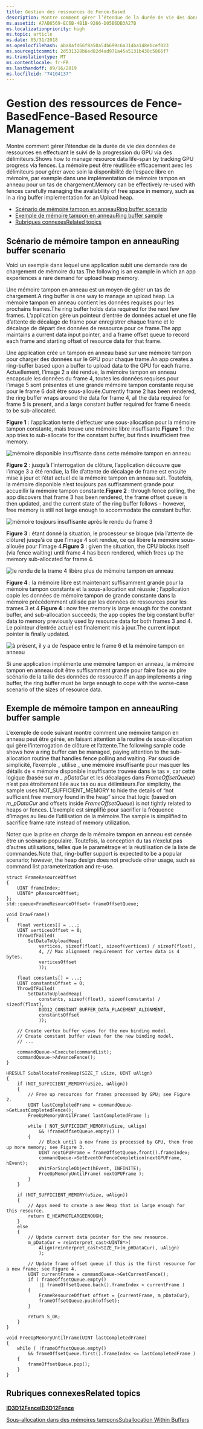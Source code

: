 ```yaml
---
title: Gestion des ressources de Fence-Based
description: Montre comment gérer l’étendue de la durée de vie des données de ressources en effectuant le suivi de la progression du GPU via des délimiteurs. La mémoire peut être réutilisée efficacement avec les délimiteurs pour gérer avec soin la disponibilité de l’espace libre en mémoire, par exemple dans une implémentation de mémoire tampon en anneau pour un tas de chargement.
ms.assetid: A7AB6569-EC6B-4B1B-9266-D05B6DB3A27B
ms.localizationpriority: high
ms.topic: article
ms.date: 05/31/2018
ms.openlocfilehash: aba8afd66f8a50a54b699c6a314ba148ebcef023
ms.sourcegitcommit: 2d531328b6ed82d4ad971a45a5131b430c5866f7
ms.translationtype: MT
ms.contentlocale: fr-FR
ms.lasthandoff: 09/16/2019
ms.locfileid: "74104137"
---
```

# <a name="fence-based-resource-management"></a><span data-ttu-id="56132-104">Gestion des ressources de Fence-Based</span><span class="sxs-lookup"><span data-stu-id="56132-104">Fence-Based Resource Management</span></span>

<span data-ttu-id="56132-105">Montre comment gérer l’étendue de la durée de vie des données de ressources en effectuant le suivi de la progression du GPU via des délimiteurs.</span><span class="sxs-lookup"><span data-stu-id="56132-105">Shows how to manage resource data life-span by tracking GPU progress via fences.</span></span> <span data-ttu-id="56132-106">La mémoire peut être réutilisée efficacement avec les délimiteurs pour gérer avec soin la disponibilité de l’espace libre en mémoire, par exemple dans une implémentation de mémoire tampon en anneau pour un tas de chargement.</span><span class="sxs-lookup"><span data-stu-id="56132-106">Memory can be effectively re-used with fences carefully managing the availability of free space in memory, such as in a ring buffer implementation for an Upload heap.</span></span>

-   [<span data-ttu-id="56132-107">Scénario de mémoire tampon en anneau</span><span class="sxs-lookup"><span data-stu-id="56132-107">Ring buffer scenario</span></span>](#ring-buffer-scenario)
-   [<span data-ttu-id="56132-108">Exemple de mémoire tampon en anneau</span><span class="sxs-lookup"><span data-stu-id="56132-108">Ring buffer sample</span></span>](#ring-buffer-sample)
-   [<span data-ttu-id="56132-109">Rubriques connexes</span><span class="sxs-lookup"><span data-stu-id="56132-109">Related topics</span></span>](#related-topics)

## <a name="ring-buffer-scenario"></a><span data-ttu-id="56132-110">Scénario de mémoire tampon en anneau</span><span class="sxs-lookup"><span data-stu-id="56132-110">Ring buffer scenario</span></span>

<span data-ttu-id="56132-111">Voici un exemple dans lequel une application subit une demande rare de chargement de mémoire du tas.</span><span class="sxs-lookup"><span data-stu-id="56132-111">The following is an example in which an app experiences a rare demand for upload heap memory.</span></span>

<span data-ttu-id="56132-112">Une mémoire tampon en anneau est un moyen de gérer un tas de chargement.</span><span class="sxs-lookup"><span data-stu-id="56132-112">A ring buffer is one way to manage an upload heap.</span></span> <span data-ttu-id="56132-113">La mémoire tampon en anneau contient les données requises pour les prochains frames.</span><span class="sxs-lookup"><span data-stu-id="56132-113">The ring buffer holds data required for the next few frames.</span></span> <span data-ttu-id="56132-114">L’application gère un pointeur d’entrée de données actuel et une file d’attente de décalage de frame pour enregistrer chaque frame et le décalage de départ des données de ressource pour ce frame.</span><span class="sxs-lookup"><span data-stu-id="56132-114">The app maintains a current data input pointer, and a frame offset queue to record each frame and starting offset of resource data for that frame.</span></span>

<span data-ttu-id="56132-115">Une application crée un tampon en anneau basé sur une mémoire tampon pour charger des données sur le GPU pour chaque trame.</span><span class="sxs-lookup"><span data-stu-id="56132-115">An app creates a ring-buffer based upon a buffer to upload data to the GPU for each frame.</span></span> <span data-ttu-id="56132-116">Actuellement, l’image 2 a été rendue, la mémoire tampon en anneau encapsule les données du frame 4, toutes les données requises pour l’image 5 sont présentes et une grande mémoire tampon constante requise pour le frame 6 doit être sous-allouée.</span><span class="sxs-lookup"><span data-stu-id="56132-116">Currently frame 2 has been rendered, the ring buffer wraps around the data for frame 4, all the data required for frame 5 is present, and a large constant buffer required for frame 6 needs to be sub-allocated.</span></span>

<span data-ttu-id="56132-117">**Figure 1** : l’application tente d’effectuer une sous-allocation pour la mémoire tampon constante, mais trouve une mémoire libre insuffisante.</span><span class="sxs-lookup"><span data-stu-id="56132-117">**Figure 1** : the app tries to sub-allocate for the constant buffer, but finds insufficient free memory.</span></span>

![mémoire disponible insuffisante dans cette mémoire tampon en anneau](images/ring-buffer-1.png)

<span data-ttu-id="56132-119">**Figure 2** : jusqu’à l’interrogation de clôture, l’application découvre que l’image 3 a été rendue, la file d’attente de décalage de frame est ensuite mise à jour et l’état actuel de la mémoire tampon en anneau suit. Toutefois, la mémoire disponible n’est toujours pas suffisamment grande pour accueillir la mémoire tampon constante.</span><span class="sxs-lookup"><span data-stu-id="56132-119">**Figure 2** : through fence polling, the app discovers that frame 3 has been rendered, the frame offset queue is then updated, and the current state of the ring buffer follows - however, free memory is still not large enough to accommodate the constant buffer.</span></span>

![mémoire toujours insuffisante après le rendu du frame 3](images/ring-buffer-2.png)

<span data-ttu-id="56132-121">**Figure 3** : étant donné la situation, le processeur se bloque (via l’attente de clôture) jusqu’à ce que l’image 4 soit rendue, ce qui libère la mémoire sous-allouée pour l’image 4.</span><span class="sxs-lookup"><span data-stu-id="56132-121">**Figure 3** : given the situation, the CPU blocks itself (via fence waiting) until frame 4 has been rendered, which frees up the memory sub-allocated for frame 4.</span></span>

![le rendu de la trame 4 libère plus de mémoire tampon en anneau](images/ring-buffer-3.png)

<span data-ttu-id="56132-123">**Figure 4** : la mémoire libre est maintenant suffisamment grande pour la mémoire tampon constante et la sous-allocation est réussie ; l’application copie les données de mémoire tampon de grande constante dans la mémoire précédemment utilisée par les données de ressources pour les trames 3 et 4.</span><span class="sxs-lookup"><span data-stu-id="56132-123">**Figure 4** : now free memory is large enough for the constant buffer, and sub-allocation succeeds; the app copies the big constant buffer data to memory previously used by resource data for both frames 3 and 4.</span></span> <span data-ttu-id="56132-124">Le pointeur d’entrée actuel est finalement mis à jour.</span><span class="sxs-lookup"><span data-stu-id="56132-124">The current input pointer is finally updated.</span></span>

![à présent, il y a de l’espace entre le frame 6 et la mémoire tampon en anneau](images/ring-buffer-4.png)

<span data-ttu-id="56132-126">Si une application implémente une mémoire tampon en anneau, la mémoire tampon en anneau doit être suffisamment grande pour faire face au pire scénario de la taille des données de ressource.</span><span class="sxs-lookup"><span data-stu-id="56132-126">If an app implements a ring buffer, the ring buffer must be large enough to cope with the worse-case scenario of the sizes of resource data.</span></span>

## <a name="ring-buffer-sample"></a><span data-ttu-id="56132-127">Exemple de mémoire tampon en anneau</span><span class="sxs-lookup"><span data-stu-id="56132-127">Ring buffer sample</span></span>

<span data-ttu-id="56132-128">L’exemple de code suivant montre comment une mémoire tampon en anneau peut être gérée, en faisant attention à la routine de sous-allocation qui gère l’interrogation de clôture et l’attente.</span><span class="sxs-lookup"><span data-stu-id="56132-128">The following sample code shows how a ring buffer can be managed, paying attention to the sub-allocation routine that handles fence polling and waiting.</span></span> <span data-ttu-id="56132-129">Par souci de simplicité, l’exemple \_ utilise \_ une mémoire insuffisante pour masquer les détails de « mémoire disponible insuffisante trouvée dans le tas », car cette logique (basée sur *m \_ pDataCur* et les décalages dans *FrameOffsetQueue*) n’est pas étroitement liée aux tas ou aux délimiteurs.</span><span class="sxs-lookup"><span data-stu-id="56132-129">For simplicity, the sample uses NOT\_SUFFICIENT\_MEMORY to hide the details of “not sufficient free memory found in the heap” since that logic (based on *m\_pDataCur* and offsets inside *FrameOffsetQueue*) is not tightly related to heaps or fences.</span></span> <span data-ttu-id="56132-130">L’exemple est simplifié pour sacrifier la fréquence d’images au lieu de l’utilisation de la mémoire.</span><span class="sxs-lookup"><span data-stu-id="56132-130">The sample is simplified to sacrifice frame rate instead of memory utilization.</span></span>

<span data-ttu-id="56132-131">Notez que la prise en charge de la mémoire tampon en anneau est censée être un scénario populaire. Toutefois, la conception du tas n’exclut pas d’autres utilisations, telles que le paramétrage et la réutilisation de la liste de commandes.</span><span class="sxs-lookup"><span data-stu-id="56132-131">Note that, ring-buffer support is expected to be a popular scenario; however, the heap design does not preclude other usage, such as command list parameterization and re-use.</span></span>

``` syntax
struct FrameResourceOffset
{
    UINT frameIndex;
    UINT8* pResourceOffset;
};
std::queue<FrameResourceOffset> frameOffsetQueue;

void DrawFrame()
{
    float vertices[] = ...;
    UINT verticesOffset = 0;
    ThrowIfFailed(
        SetDataToUploadHeap(
            vertices, sizeof(float), sizeof(vertices) / sizeof(float), 
            4, // Max alignment requirement for vertex data is 4 bytes.
            verticesOffset
            ));

    float constants[] = ...;
    UINT constantsOffset = 0;
    ThrowIfFailed(
        SetDataToUploadHeap(
            constants, sizeof(float), sizeof(constants) / sizeof(float), 
            D3D12_CONSTANT_BUFFER_DATA_PLACEMENT_ALIGNMENT,
            constantsOffset
            ));

    // Create vertex buffer views for the new binding model. 
    // Create constant buffer views for the new binding model. 
    // ...

    commandQueue->Execute(commandList);
    commandQueue->AdvanceFence();
}

HRESULT SuballocateFromHeap(SIZE_T uSize, UINT uAlign)
{
    if (NOT_SUFFICIENT_MEMORY(uSize, uAlign))
    {
        // Free up resources for frames processed by GPU; see Figure 2.
        UINT lastCompletedFrame = commandQueue->GetLastCompletedFence();
        FreeUpMemoryUntilFrame( lastCompletedFrame );

        while ( NOT_SUFFICIENT_MEMORY(uSize, uAlign)
            && !frameOffsetQueue.empty() )
        {
            // Block until a new frame is processed by GPU, then free up more memory; see Figure 3.
            UINT nextGPUFrame = frameOffsetQueue.front().frameIndex;
            commandQueue->SetEventOnFenceCompletion(nextGPUFrame, hEvent);
            WaitForSingleObject(hEvent, INFINITE);
            FreeUpMemoryUntilFrame( nextGPUFrame );
        }
    }

    if (NOT_SUFFICIENT_MEMORY(uSize, uAlign))
    {
        // Apps need to create a new Heap that is large enough for this resource.
        return E_HEAPNOTLARGEENOUGH;
    }
    else
    {
        // Update current data pointer for the new resource.
        m_pDataCur = reinterpret_cast<UINT8*>(
            Align(reinterpret_cast<SIZE_T>(m_pHDataCur), uAlign)
            );

        // Update frame offset queue if this is the first resource for a new frame; see Figure 4.
        UINT currentFrame = commandQueue->GetCurrentFence();
        if ( frameOffsetQueue.empty()
            || frameOffsetQueue.back().frameIndex < currentFrame )
        {
            FrameResourceOffset offset = {currentFrame, m_pDataCur};
            frameOffsetQueue.push(offset);
        }

        return S_OK;
    }
}

void FreeUpMemoryUntilFrame(UINT lastCompletedFrame)
{
    while ( !frameOffsetQueue.empty() 
        && frameOffsetQueue.first().frameIndex <= lastCompletedFrame )
    {
        frameOffsetQueue.pop();
    }
}
```

## <a name="related-topics"></a><span data-ttu-id="56132-132">Rubriques connexes</span><span class="sxs-lookup"><span data-stu-id="56132-132">Related topics</span></span>

<dl> <dt>

[<span data-ttu-id="56132-133">**ID3D12Fence**</span><span class="sxs-lookup"><span data-stu-id="56132-133">**ID3D12Fence**</span></span>](/windows/desktop/api/d3d12/nn-d3d12-id3d12fence)
</dt> <dt>

[<span data-ttu-id="56132-134">Sous-allocation dans des mémoires tampons</span><span class="sxs-lookup"><span data-stu-id="56132-134">Suballocation Within Buffers</span></span>](large-buffers.md)
</dt> </dl>

 

 




